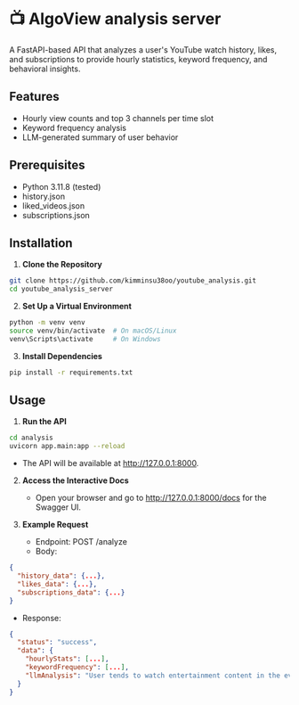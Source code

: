 # 📺 AlgoView analysis server

A FastAPI-based API that analyzes a user's YouTube watch history, likes, and subscriptions to provide hourly statistics, keyword frequency, and behavioral insights.

## Features

* Hourly view counts and top 3 channels per time slot
* Keyword frequency analysis
* LLM-generated summary of user behavior

## Prerequisites

* Python 3.11.8 (tested)
* history.json
* liked_videos.json
* subscriptions.json

## Installation

1. **Clone the Repository**
```bash
git clone https://github.com/kimminsu38oo/youtube_analysis.git
cd youtube_analysis_server
```

2. **Set Up a Virtual Environment**
```bash
python -m venv venv
source venv/bin/activate  # On macOS/Linux
venv\Scripts\activate     # On Windows
```

3. **Install Dependencies**
```bash
pip install -r requirements.txt
```

## Usage

1. **Run the API**
```bash
cd analysis
uvicorn app.main:app --reload
```
   * The API will be available at http://127.0.0.1:8000.

2. **Access the Interactive Docs**
   * Open your browser and go to http://127.0.0.1:8000/docs for the Swagger UI.

3. **Example Request**
   * Endpoint: POST /analyze
   * Body:
```json
{
  "history_data": {...},
  "likes_data": {...},
  "subscriptions_data": {...}
}
```
   * Response:
```json
{
  "status": "success",
  "data": {
    "hourlyStats": [...],
    "keywordFrequency": [...],
    "llmAnalysis": "User tends to watch entertainment content in the evening."
  }
}
```